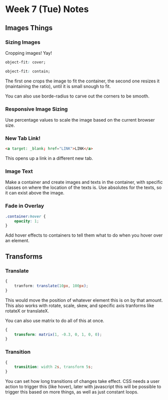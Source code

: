 # Week 7 (Tue) Notes
## Images Things
### Sizing Images 
Cropping images! Yay!
```css
object-fit: cover;

object-fit: contain;
```
The first one crops the image to fit the container, the second one resizes it (maintaining the ratio), until it is small snough to fit.

You can also use borde-radius to carve out the corners to be smooth.

### Responsive Image Sizing
Use percentage values to scale the image based on the current browser size.

### New Tab Link!

```html
<a target: _blank; href="LINK">LINK</a>
```
This opens up a link in a different new tab.

### Image Text
Make a container and create images and texts in the container, with specific classes on where the location of the texts is. Use absolutes for the texts, so it can exist above the image.

### Fade in Overlay
```css
.container:hover {
    opacity: 1;
}
```

Add hover effects to containers to tell them what to do when you hover over an element.

## Transforms
### Translate
```css
{
    tranform: translate(10px, 100px);
}
```
This would move the position of whatever element this is on by that amount. This also works with rotate, scale, skew, and specific axis tranforms like rotateX or translateX.

You can also use matrix to do all of this at once.
```css
{
    transform: matrix(1, -0.3, 0, 1, 0, 0);
}
```

### Transition
```css
{
    transition: width 2s, transform 5s;
}
```

You can set how long transitions of changes take effect.
CSS needs a user action to trigger this (like hover), later with javascript this will be possible to trigger this based on more things, as well as just constant loops.